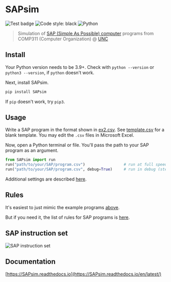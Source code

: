 # SAPsim

![Test badge](https://github.com/jesse-wei/SAPsim/actions/workflows/test.yml/badge.svg)
![Code style: black](https://img.shields.io/badge/code%20style-black-000000.svg)
![Python](https://img.shields.io/badge/python-3670A0?style=plastic&logo=python&logoColor=ffdd54)

> Simulation of [SAP (Simple As Possible) computer](https://jessewei.dev/img/sap.jpg) programs from COMP311 (Computer Organization) @ [UNC](https://unc.edu)

## Install

Your Python version needs to be 3.9+. Check with `python --version` or `python3 --version`, if `python` doesn't work.

Next, install SAPsim.

```sh
pip install SAPsim
```

If `pip` doesn't work, try `pip3`.

## Usage

Write a SAP program in the format shown in [ex2.csv](https://github.com/jesse-wei/SAPsim/blob/main/tests/public_prog/ex2.csv). See [template.csv](https://github.com/jesse-wei/SAPsim/blob/main/template.csv) for a blank template. You may edit the `.csv` files in Microsoft Excel.

Now, open a Python terminal or file. You'll pass the path to your SAP program as an argument.

```py
from SAPsim import run
run("path/to/your/SAP/program.csv")                 # run at full speed (default)
run("path/to/your/SAP/program.csv", debug=True)     # run in debug (step) mode
```

Additional settings are described [here](https://SAPsim.readthedocs.io/en/latest/#settings).

## Rules

It's easiest to just mimic the example programs [above](#usage).

But if you need it, the list of rules for SAP programs is [here](https://SAPsim.readthedocs.io/en/latest/rules.html).

## SAP instruction set

![SAP instruction set](https://user-images.githubusercontent.com/55986131/220041985-da3060d2-18c3-4158-8d30-a5d88e08acc4.png)

## Documentation

[https://SAPsim.readthedocs.io](https://SAPsim.readthedocs.io/en/latest/)
